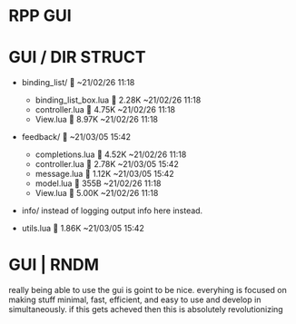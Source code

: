 # RPP GUI

# GUI / DIR STRUCT

+ binding_list/                                         ~21/02/26 11:18
    - binding_list_box.lua                            2.28K ~21/02/26 11:18
    - controller.lua                                  4.75K ~21/02/26 11:18
    - View.lua                                        8.97K ~21/02/26 11:18

+ feedback/                                             ~21/03/05 15:42
    - completions.lua                                 4.52K ~21/02/26 11:18
    - controller.lua                                  2.78K ~21/03/05 15:42
    - message.lua                                     1.12K ~21/03/05 15:42
    - model.lua                                        355B ~21/02/26 11:18
    - View.lua                                        5.00K ~21/02/26 11:18

+ info/
    instead of logging
    output info here instead.

- utils.lua                                       1.86K ~21/03/05 15:42

# GUI | RNDM

really being able to use the gui is goint to be nice.
everyhing is focused on making stuff minimal, fast,
efficient, and easy to use and develop in simultaneously.
if this gets acheved then this is absolutely revolutionizing

